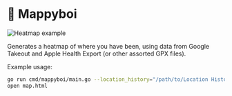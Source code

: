 # 📍 Mappyboi

![Heatmap example](https://user-images.githubusercontent.com/22618981/101420497-36556180-38ea-11eb-9417-d25dda5ae421.png)

Generates a heatmap of where you have been, using data from Google Takeout and Apple Health Export (or other assorted GPX files).

Example usage:

```bash
go run cmd/mappyboi/main.go --location_history="/path/to/Location History.json" --gpx_folder="/path/to/workout-routes"
open map.html
```

